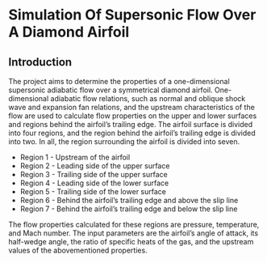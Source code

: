 # Simulation Of Supersonic Flow Over A Diamond Airfoil

## Introduction

The project aims to determine the properties of a one-dimensional supersonic adiabatic
flow over a symmetrical diamond airfoil. One-dimensional adiabatic flow relations, such
as normal and oblique shock wave and expansion fan relations, and the upstream characteristics
of the flow are used to calculate flow properties on the upper and lower surfaces
and regions behind the airfoil’s trailing edge. The airfoil surface is divided into four
regions, and the region behind the airfoil’s trailing edge is divided into two. In all, the
region surrounding the airfoil is divided into seven.

+ Region 1 - Upstream of the airfoil
+ Region 2 - Leading side of the upper surface
+ Region 3 - Trailing side of the upper surface
+ Region 4 - Leading side of the lower surface
+ Region 5 - Trailing side of the lower surface
+ Region 6 - Behind the airfoil’s trailing edge and above the slip line 
+ Region 7 - Behind the airfoil’s trailing edge and below the slip line

The flow properties calculated for these regions are pressure, temperature, and Mach
number. The input parameters are the airfoil’s angle of attack, its half-wedge angle,
the ratio of specific heats of the gas, and the upstream values of the abovementioned
properties.

